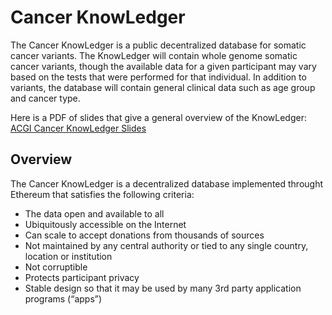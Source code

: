 Cancer KnowLedger
====================

The Cancer KnowLedger is a public decentralized database for somatic cancer variants. The KnowLedger will contain whole genome somatic cancer variants, though the available data for a given participant may vary based on the tests that were performed for that individual. In addition to variants, the database will contain general clinical data such as age group and cancer type.

Here is a PDF of slides that give a general overview of the KnowLedger: [ACGI Cancer KnowLedger Slides](ACGI-ledger-slides-May2016.pdf)

Overview
--------
The Cancer KnowLedger is a decentralized database implemented throught Ethereum that satisfies the following criteria:

* The data open and available to all
* Ubiquitously accessible on the Internet
* Can scale to accept donations from thousands of sources
* Not maintained by any central authority or tied to any single country, location or institution
* Not corruptible
* Protects participant privacy
* Stable design so that it may be used by many 3rd party application programs (“apps”)
